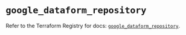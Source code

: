# `google_dataform_repository`

Refer to the Terraform Registry for docs: [`google_dataform_repository`](https://registry.terraform.io/providers/hashicorp/google-beta/6.34.0/docs/resources/google_dataform_repository).
